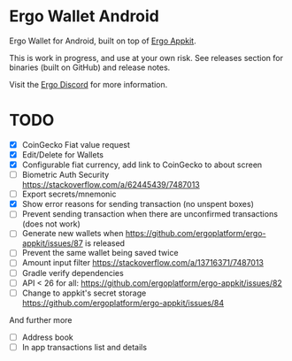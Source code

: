 # Ergo Wallet Android

Ergo Wallet for Android, built on top of [Ergo Appkit](https://github.com/aslesarenko/ergo-appkit).

This is work in progress, and use at your own risk. See releases section for binaries (built on GitHub) and release notes.

Visit the [Ergo Discord](https://discord.gg/kj7s7nb) for more information.


# TODO
- [X] CoinGecko Fiat value request
- [X] Edit/Delete for Wallets
- [X] Configurable fiat currency, add link to CoinGecko to about screen
- [ ] Biometric Auth Security https://stackoverflow.com/a/62445439/7487013
- [ ] Export secrets/mnemonic
- [X] Show error reasons for sending transaction (no unspent boxes)
- [ ] Prevent sending transaction when there are unconfirmed transactions (does not work)
- [ ] Generate new wallets when https://github.com/ergoplatform/ergo-appkit/issues/87 is released
- [ ] Prevent the same wallet being saved twice
- [ ] Amount input filter https://stackoverflow.com/a/13716371/7487013
- [ ] Gradle verify dependencies
- [ ] API < 26 for all: https://github.com/ergoplatform/ergo-appkit/issues/82
- [ ] Change to appkit's secret storage https://github.com/ergoplatform/ergo-appkit/issues/84

And further more
- [ ] Address book
- [ ] In app transactions list and details